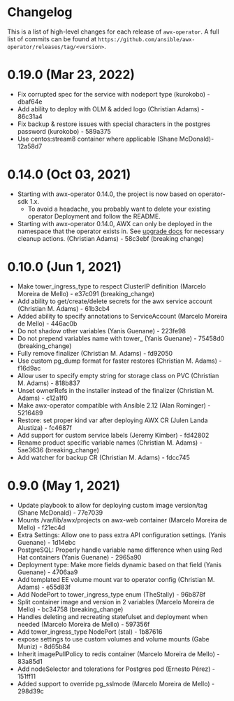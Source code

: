 # Changelog

This is a list of high-level changes for each release of `awx-operator`. A full list of commits can be found at `https://github.com/ansible/awx-operator/releases/tag/<version>`.

# 0.19.0 (Mar 23, 2022)

- Fix corrupted spec for the service with nodeport type (kurokobo) - dbaf64e
- Add ability to deploy with OLM & added logo (Christian Adams) - 86c31a4
- Fix backup & restore issues with special characters in the postgres password (kurokobo) - 589a375
- Use centos:stream8 container where applicable (Shane McDonald)- 12a58d7

# 0.14.0 (Oct 03, 2021)

- Starting with awx-operator 0.14.0, the project is now based on operator-sdk 1.x.
  - To avoid a headache, you probably want to delete your existing operator Deployment and follow the README.
- Starting with awx-operator 0.14.0, AWX can only be deployed in the namespace that the operator exists in. See [upgrade docs](./README.md#upgrading) for necessary cleanup actions. (Christian Adams) - 58c3ebf (breaking change)

# 0.10.0 (Jun 1, 2021)

- Make tower_ingress_type to respect ClusterIP definition (Marcelo Moreira de Mello) - e37c091 (breaking_change)
- Add ability to get/create/delete secrets for the awx service account (Christian M. Adams) - 61b3cb4
- Added ability to specify annotations to ServiceAccount (Marcelo Moreira de Mello) - 446ac0b
- Do not shadow other variables (Yanis Guenane) - 223fe98
- Do not prepend variables name with tower_ (Yanis Guenane) - 75458d0 (breaking_change)
- Fully remove finalizer (Christian M. Adams) - fd92050
- Use custom pg_dump format for faster restores (Christian M. Adams) - f16d9ac
- Allow user to specify empty string for storage class on PVC (Christian M. Adams) - 818b837
- Unset ownerRefs in the installer instead of the finalizer (Christian M. Adams) - c12a1f0
- Make awx-operator compatible with Ansible 2.12 (Alan Rominger) - 5216489
- Restore: set proper kind var after deploying AWX CR (Julen Landa Alustiza) - fc4687f
- Add support for custom service labels (Jeremy Kimber) - fd42802
- Rename product specific variable names (Christian M. Adams) - 5ae3636 (breaking_change)
- Add watcher for backup CR (Christian M. Adams) - fdcc745

# 0.9.0 (May 1, 2021)

- Update playbook to allow for deploying custom image version/tag (Shane McDonald) - 77e7039
- Mounts /var/lib/awx/projects on awx-web container (Marcelo Moreira de Mello) - f21ec4d
- Extra Settings: Allow one to pass extra API configuration settings. (Yanis Guenane) - 1d14ebc
- PostgreSQL: Properly handle variable name difference when using Red Hat containers (Yanis Guenane) - 2965a90
- Deployment type: Make more fields dynamic based on that field (Yanis Guenane) - 4706aa9
- Add templated EE volume mount var to operator config (Christian M. Adams) - e55d83f
- Add NodePort to tower_ingress_type enum (TheStally) - 96b878f
- Split container image and version in 2 variables (Marcelo Moreira de Mello) - bc34758 (breaking_change)
- Handles deleting and recreating statefulset and deployment when needed (Marcelo Moreira de Mello) - 597356f
- Add tower_ingress_type NodePort (stal) - 1b87616
- expose settings to use custom volumes and volume mounts (Gabe Muniz) - 8d65b84
- Inherit imagePullPolicy to redis container (Marcelo Moreira de Mello) - 83a85d1
- Add nodeSelector and tolerations for Postgres pod (Ernesto Pérez) - 151ff11
- Added support to override pg_sslmode (Marcelo Moreira de Mello) - 298d39c
